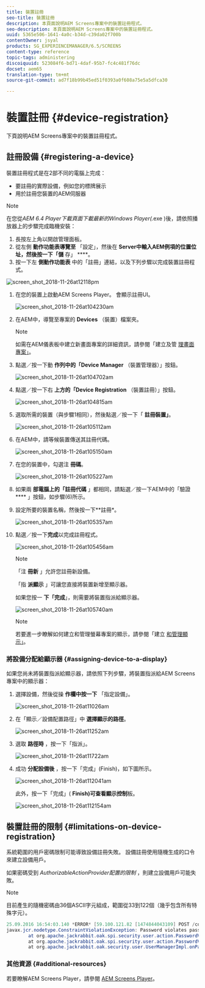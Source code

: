 ```yaml
---
title: 裝置註冊
seo-title: 裝置註冊
description: 本頁面說明AEM Screens專案中的裝置註冊程式。
seo-description: 本頁面說明AEM Screens專案中的裝置註冊程式。
uuid: 5365e506-1641-4a0c-b34d-c39da02f700b
contentOwner: jsyal
products: SG_EXPERIENCEMANAGER/6.5/SCREENS
content-type: reference
topic-tags: administering
discoiquuid: 523084f6-bd71-4daf-95b7-fc4c481f76dc
docset: aem65
translation-type: tm+mt
source-git-commit: ad7f18b99b45ed51f0393a0f608a75e5a5dfca30

---
```



# 裝置註冊 {#device-registration}

下頁說明AEM Screens專案中的裝置註冊程式。

## 註冊設備 {#registering-a-device}

裝置註冊程式是在2部不同的電腦上完成：

* 要註冊的實際設備，例如您的標牌展示
* 用於註冊您裝置的AEM伺服器

>[!NOTE]
>
>在您從&#x200B;*AEM 6.4 Player下載頁面下載最新的Windows Player(*.exe [](https://download.macromedia.com/screens/) )後，請依照播放器上的步驟完成臨機安裝：
>
>1. 長按左上角以開啟管理面板。
>1. 從左側 **動作功能表導覽至** 「設定」，然後在 **Server中輸入AEM例項的位置位址，然後按一下「儲** 存」 ****。
>1. 按一下左 **側動作功能表** 中的「註冊」連結，以及下列步驟以完成裝置註冊程式。
>



![screen_shot_2018-11-26at12118pm](assets/screen_shot_2018-11-26at12118pm.png)

1. 在您的裝置上啟動AEM Screens Player。 會顯示註冊UI。

   ![screen_shot_2018-11-26at104230am](assets/screen_shot_2018-11-26at104230am.png)

1. 在AEM中，導覽至專案的 **Devices** （裝置）檔案夾。

   >[!NOTE]
   >
   >如需在AEM儀表板中建立新畫面專案的詳細資訊，請參閱「建立及管 [理畫面專案」](creating-a-screens-project.md)。

1. 點選／按一下動 **作列中的「Device Manager** （裝置管理器）」按鈕。

   ![screen_shot_2018-11-26at104702am](assets/screen_shot_2018-11-26at104702am.png)

1. 點選／按一下右 **上方的「Device Registration** （裝置註冊）」按鈕。

   ![screen_shot_2018-11-26at104815am](assets/screen_shot_2018-11-26at104815am.png)

1. 選取所需的裝置（與步驟1相同），然後點選／按一下「 **註冊裝置」**。

   ![screen_shot_2018-11-26at105112am](assets/screen_shot_2018-11-26at105112am.png)

1. 在AEM中，請等候裝置傳送其註冊代碼。

   ![screen_shot_2018-11-26at105150am](assets/screen_shot_2018-11-26at105150am.png)

1. 在您的裝置中，勾選注 **冊碼**。

   ![screen_shot_2018-11-26at105227am](assets/screen_shot_2018-11-26at105227am.png)

1. 如果兩 **部電腦上的「註冊代碼** 」都相同，請點選／按一下AEM中的「驗證 **** 」按鈕，如步驟(6)所示。
1. 設定所要的裝置名稱，然後按一下**註冊*。

   ![screen_shot_2018-11-26at105357am](assets/screen_shot_2018-11-26at105357am.png)

1. 點選／按一下**完成**以完成註冊程式。

   ![screen_shot_2018-11-26at105456am](assets/screen_shot_2018-11-26at105456am.png)

   >[!NOTE]
   >
   >「注 **冊新** 」允許您註冊新設備。
   >
   >「指 **派顯示** 」可讓您直接將裝置新增至顯示器。

   如果您按一 **下「完成**」，則需要將裝置指派給顯示器。

   ![screen_shot_2018-11-26at105740am](assets/screen_shot_2018-11-26at105740am.png)

   >[!NOTE]
   >
   >若要進一步瞭解如何建立和管理螢幕專案的顯示，請參閱「建立 [和管理顯示」](managing-displays.md)。

### 將設備分配給顯示器 {#assigning-device-to-a-display}

如果您尚未將裝置指派給顯示器，請依照下列步驟，將裝置指派給AEM Screens專案中的顯示器：

1. 選擇設備，然後從操 **作欄中按一下** 「指定設備」。

   ![screen_shot_2018-11-26at11026am](assets/screen_shot_2018-11-26at111026am.png)

1. 在「顯示／設備配置路徑」中 **選擇顯示的路徑**。

   ![screen_shot_2018-11-26at11252am](assets/screen_shot_2018-11-26at111252am.png)

1. 選取 **路徑時** ，按一下「指派」。

   ![screen_shot_2018-11-26at11722am](assets/screen_shot_2018-11-26at111722am.png)

1. 成功 **分配設備後** ，按一下「完成」(Finish)，如下圖所示。

   ![screen_shot_2018-11-26at112041am](assets/screen_shot_2018-11-26at112041am.png)

   此外，按一下「完成」( **Finish)可查看顯示控制**&#x200B;板。

   ![screen_shot_2018-11-26at112154am](assets/screen_shot_2018-11-26at112154am.png)

## 裝置註冊的限制 {#limitations-on-device-registration}

系統範圍的用戶密碼限制可能導致設備註冊失敗。 設備註冊使用隨機生成的口令來建立設備用戶。

如果密碼受到 *AuthorizableActionProvider配置的限制* ，則建立設備用戶可能失敗。

>[!NOTE]
>
>目前產生的隨機密碼由36個ASCII字元組成，範圍從33到122個（幾乎包含所有特殊字元）。

```java
25.09.2016 16:54:03.140 *ERROR* [59.100.121.82 [1474844043109] POST /content/screens/svc/registration HTTP/1.1] com.adobe.cq.screens.device.registration.impl.RegistrationServlet Error during device registration
javax.jcr.nodetype.ConstraintViolationException: Password violates password constraint (^(?=.*\d).{7,9}$).
        at org.apache.jackrabbit.oak.spi.security.user.action.PasswordValidationAction.validatePassword(PasswordValidationAction.java:105)
        at org.apache.jackrabbit.oak.spi.security.user.action.PasswordValidationAction.onPasswordChange(PasswordValidationAction.java:76)
        at org.apache.jackrabbit.oak.security.user.UserManagerImpl.onPasswordChange(UserManagerImpl.java:308)
```

### 其他資源 {#additional-resources}

若要瞭解AEM Screens Player，請參閱 [AEM Screens Player](working-with-screens-player.md)。
